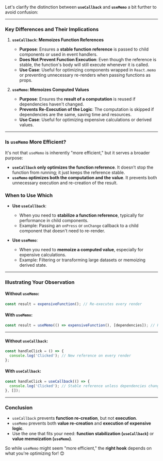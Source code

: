 Let's clarify the distinction between **`useCallback`** and **`useMemo`** a bit further to avoid confusion:

---

### **Key Differences and Their Implications**

1. **`useCallback`: Memoizes Function References**
   - **Purpose**: Ensures a **stable function reference** is passed to child components or used in event handlers.
   - **Does Not Prevent Function Execution**: Even though the reference is stable, the function's body will still execute whenever it is called.
   - **Use Case**: Useful for optimizing components wrapped in `React.memo` or preventing unnecessary re-renders when passing functions as props.

2. **`useMemo`: Memoizes Computed Values**
   - **Purpose**: Ensures the **result of a computation** is reused if dependencies haven't changed.
   - **Prevents Re-Execution of the Logic**: The computation is skipped if dependencies are the same, saving time and resources.
   - **Use Case**: Useful for optimizing expensive calculations or derived values.

---

### **Is `useMemo` More Efficient?**

It's not that `useMemo` is inherently "more efficient," but it serves a broader purpose:
- **`useCallback` only optimizes the function reference**. It doesn’t stop the function from running; it just keeps the reference stable.
- **`useMemo` optimizes both the computation and the value**. It prevents both unnecessary execution and re-creation of the result.

### **When to Use Which**

- **Use `useCallback`**:
  - When you need to **stabilize a function reference**, typically for performance in child components.
  - Example: Passing an `onPress` or `onChange` callback to a child component that doesn't need to re-render.

- **Use `useMemo`**:
  - When you need to **memoize a computed value**, especially for expensive calculations.
  - Example: Filtering or transforming large datasets or memoizing derived state.

---

### **Illustrating Your Observation**

#### Without `useMemo`:
```javascript
const result = expensiveFunction(); // Re-executes every render
```

#### With `useMemo`:
```javascript
const result = useMemo(() => expensiveFunction(), [dependencies]); // Prevents re-execution
```

---

#### Without `useCallback`:
```javascript
const handleClick = () => {
  console.log('Clicked'); // New reference on every render
};
```

#### With `useCallback`:
```javascript
const handleClick = useCallback(() => {
  console.log('Clicked'); // Stable reference unless dependencies change
}, []);
```

---

### **Conclusion**

- `useCallback` prevents **function re-creation**, but not **execution**.
- `useMemo` prevents both **value re-creation** and **execution of expensive logic**.
- Use the one that fits your need: **function stabilization (`useCallback`)** or **value memoization (`useMemo`)**. 

So while `useMemo` might seem "more efficient," the **right hook** depends on what you're optimizing for! 😊
